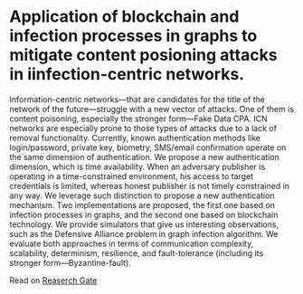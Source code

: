 # Application of blockchain and infection processes in graphs to mitigate content posioning attacks in iinfection-centric networks.

Information-centric networks––that are candidates for the title of the network of the future––struggle with a new vector of attacks. One of them is content poisoning, especially the stronger form––Fake Data CPA. ICN networks are especially prone to those types of attacks due to a lack of removal functionality. Currently, known authentication methods like login/password, private key, biometry, SMS/email confirmation operate on the same dimension of authentication. We propose a new authentication dimension, which is time availability. When an adversary publisher is operating in a time-constrained environment, his access to target credentials is limited, whereas honest publisher is not timely constrained in any way. We leverage such distinction to propose a new authentication mechanism.
Two implementations are proposed, the first one based on infection processes in graphs, and the second one based on blockchain technology. We provide simulators that give us interesting observations, such as the Defensive Alliance problem in graph infection algorithm. We evaluate both approaches in terms of communication complexity, scalability, determinism, resilience, and fault-tolerance (including its stronger form––Byzantine-fault).

Read on [Reaserch Gate](https://www.researchgate.net/publication/344659633_Application_of_blockchain_and_infection_processes_in_graphs_to_mitigate_content_poisoning_attacks_in_information-centric_networks)
